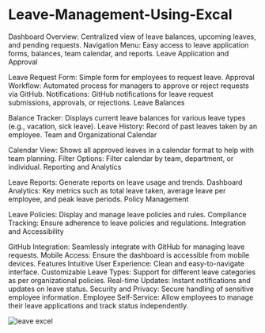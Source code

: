 # Leave-Management-Using-Excal


Dashboard Overview: Centralized view of leave balances, upcoming leaves, and pending requests.
Navigation Menu: Easy access to leave application forms, balances, team calendar, and reports.
Leave Application and Approval

Leave Request Form: Simple form for employees to request leave.
Approval Workflow: Automated process for managers to approve or reject requests via GitHub.
Notifications: GitHub notifications for leave request submissions, approvals, or rejections.
Leave Balances

Balance Tracker: Displays current leave balances for various leave types (e.g., vacation, sick leave).
Leave History: Record of past leaves taken by an employee.
Team and Organizational Calendar

Calendar View: Shows all approved leaves in a calendar format to help with team planning.
Filter Options: Filter calendar by team, department, or individual.
Reporting and Analytics

Leave Reports: Generate reports on leave usage and trends.
Dashboard Analytics: Key metrics such as total leave taken, average leave per employee, and peak leave periods.
Policy Management

Leave Policies: Display and manage leave policies and rules.
Compliance Tracking: Ensure adherence to leave policies and regulations.
Integration and Accessibility

GitHub Integration: Seamlessly integrate with GitHub for managing leave requests.
Mobile Access: Ensure the dashboard is accessible from mobile devices.
Features
Intuitive User Experience: Clean and easy-to-navigate interface.
Customizable Leave Types: Support for different leave categories as per organizational policies.
Real-time Updates: Instant notifications and updates on leave status.
Security and Privacy: Secure handling of sensitive employee information.
Employee Self-Service: Allow employees to manage their leave applications and track status independently.



![leave excel](https://github.com/PreranaRokade/Leave-Management-Using-Excal/assets/168730729/93fc5bb6-e6a5-4c51-a1c5-9ec7eeebd6b2)

